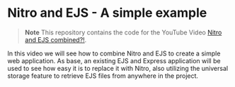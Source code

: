 # Nitro and EJS - A simple example

> **Note**
> This repository contains the code for the YouTube Video [Nitro and EJS combined?!](https://youtu.be/zylOimvtnr4).

In this video we will see how to combine Nitro and EJS to create a simple web application.
As base, an existing EJS and Express application will be used to see how easy it is to replace it with Nitro,
also utilizing the universal storage feature to retrieve EJS files from anywhere in the project.
